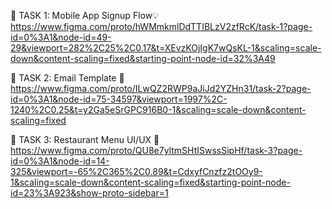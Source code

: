🔹 TASK 1: Mobile App Signup Flow💡 
https://www.figma.com/proto/hWMmkmlDdTTIBLzV2zfRcK/task-1?page-id=0%3A1&node-id=49-29&viewport=282%2C25%2C0.17&t=XEvzKOjIgK7wQsKL-1&scaling=scale-down&content-scaling=fixed&starting-point-node-id=32%3A49

🔹 TASK 2: Email Template 📧 
https://www.figma.com/proto/ILwQZ2RWP9aJiJd2YZHn31/task-2?page-id=0%3A1&node-id=75-34597&viewport=1997%2C-1240%2C0.25&t=y2Ga5eSrGPC916B0-1&scaling=scale-down&content-scaling=fixed

🔹 TASK 3: Restaurant Menu UI/UX 🍹 
https://www.figma.com/proto/QU8e7yltmSHtISwssSipHf/task-3?page-id=0%3A1&node-id=14-325&viewport=-65%2C365%2C0.89&t=CdxyfCnzfz2tOOy9-1&scaling=scale-down&content-scaling=fixed&starting-point-node-id=23%3A923&show-proto-sidebar=1

